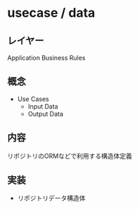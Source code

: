 # usecase / data

## レイヤー
Application Business Rules

## 概念
- Use Cases
  - Input Data
  - Output Data

## 内容
リポジトリのORMなどで利用する構造体定義

## 実装
- リポジトリデータ構造体
